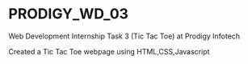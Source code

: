 # PRODIGY_WD_03
Web Development Internship Task 3 (Tic Tac Toe) at Prodigy Infotech

Created a Tic Tac Toe webpage using HTML,CSS,Javascript

